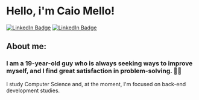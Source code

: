 # Hello, i'm Caio Mello!

[![LinkedIn Badge](https://img.shields.io/badge/LinkedIn-0077B5?style=for-the-badge&logo=linkedin&logoColor=white&link=https://www.linkedin.com/in/caiogmello)](https://www.linkedin.com/in/caiogmello/)
[![LinkedIn Badge](https://img.shields.io/badge/Instagram-E4405F?style=for-the-badge&logo=instagram&logoColor=white&link=https://instagram.com/caiomellog)](https://instagram.com/caiomellog)

## About me:


### I am a 19-year-old guy who is always seeking ways to improve myself, and I find great satisfaction in problem-solving. 💪🏻

I study Computer Science and, at the moment, I'm focused on back-end development studies.

